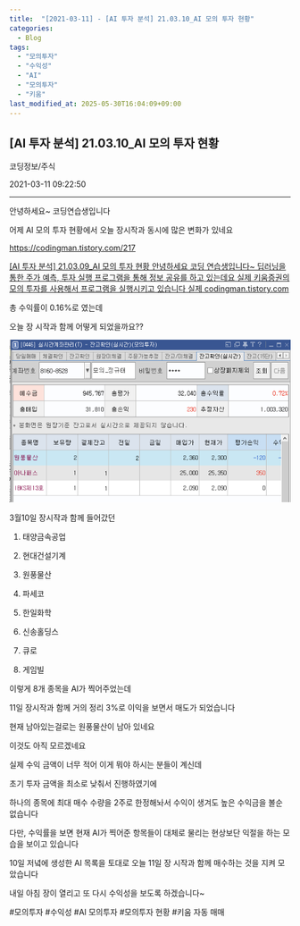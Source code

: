 ```yaml
---
title:  "[2021-03-11] - [AI 투자 분석] 21.03.10_AI 모의 투자 현황"
categories:
  - Blog
tags:
  - "모의투자"
  - "수익성"
  - "AI"
  - "모의투자"
  - "키움"
last_modified_at: 2025-05-30T16:04:09+09:00
---
```


## [AI 투자 분석] 21.03.10_AI 모의 투자 현황

코딩정보/주식

2021-03-11 09:22:50

* * *

안녕하세요~ 코딩연습생입니다

어제 AI 모의 투자 현황에서 오늘 장시작과 동시에 많은 변화가 있네요

<https://codingman.tistory.com/217>

[ [AI 투자 분석] 21.03.09_AI 모의 투자 현황 안녕하세요 코딩 연습생입니다~ 딥러닝을 통한 주가 예측, 투자 실행 프로그램을
통해 정보 공유를 하고 있는데요 실제 키움증권의 모의 투자를 사용해서 프로그램을 실행시키고 있습니다 실제
codingman.tistory.com ](https://codingman.tistory.com/217)

총 수익률이 0.16%로 였는데

오늘 장 시작과 함께 어떻게 되었을까요??

![](/assets/images/ai_투자_분석_21_03_10_ai_모의_투자_현황/img.png)

3월10일 장시작과 함께 들어갔던

1) 태양금속공업

2) 현대건설기계

3) 원풍물산

4) 파세코

5) 한일화학

6) 신송홀딩스

7) 큐로

8) 게임빌

이렇게 8개 종목을 AI가 찍어주었는데

11일 장시작과 함께 거의 정리 3%로 이익을 보면서 매도가 되었습니다

현재 남아있는걸로는 원풍물산이 남아 있네요

이것도 아직 모르겠네요

실제 수익 금액이 너무 적어 이게 뭐야 하시는 분들이 계신데

초기 투자 금액을 최소로 낮춰서 진행하였기에

하나의 종목에 최대 매수 수량을 2주로 한정해놔서 수익이 생겨도 높은 수익금을 볼순 없습니다

다만, 수익률을 보면 현재 AI가 찍어준 항목들이 대체로 물리는 현상보단 익절을 하는 모습을 보이고 있습니다

10일 저녘에 생성한 AI 목록을 토대로 오늘 11일 장 시작과 함께 매수하는 것을 지켜 모았습니다

내일 아침 장이 열리고 또 다시 수익성을 보도록 하겠습니다~

  

#모의투자 #수익성 #AI 모의투자 #모의투자 현황 #키움 자동 매매

